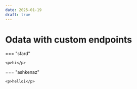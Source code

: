 ```yaml
---
date: 2025-01-19
draft: true
---
```


# Odata with custom endpoints


=== "sfard"

    <p>hi</p>

=== "ashkenaz"

    <p>helloi</p>
